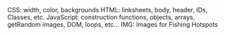 CSS: width, color, backgrounds
HTML: linksheets, body, header, IDs, Classes, etc.
JavaScript: construction functions, objects, arrays, getRandom images, DOM, loops, etc...
IMG: Images for Fishing Hotspots
